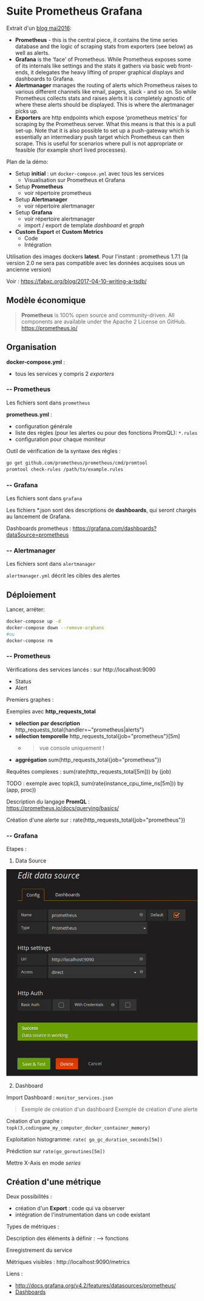 # Suite Prometheus Grafana

Extrait d'un [blog mai2016](https://finestructure.co/blog/2016/5/16/monitoring-with-prometheus-grafana-docker-part-1):

* **Prometheus** - this is the central piece, it contains the time series database and the logic of scraping stats from exporters (see below) as well as alerts.
* **Grafana** is the ‘face’ of Prometheus. While Prometheus exposes some of its internals like settings and the stats it gathers via basic web front-ends, it delegates the heavy lifting of proper graphical displays and dashboards to Grafana.
* **Alertmanager** manages the routing of alerts which Prometheus raises to various different channels like email, pagers, slack - and so on. So while Prometheus collects stats and raises alerts it is completely agnostic of where these alerts should be displayed. This is where the alertmanager picks up.
* **Exporters** are http endpoints which expose ‘prometheus metrics’ for scraping by the Prometheus server. What this means is that this is a pull set-up. Note that it is also possible to set up a push-gateway which is essentially an intermediary push target which Prometheus can then scrape. This is useful for scenarios where pull is not appropriate or feasible (for example short lived processes).

Plan de la démo:

* Setup **initial** : un `docker-compose.yml` avec tous les services
  * Visualisation sur Prometheus et Grafana
* Setup **Prometheus**
  * voir répertoire prometheus
* Setup **Alertmanager**
  * voir répertoire alertmanager
* Setup **Grafana**
  * voir répertoire alertmanager
  * import / export de template *dashboard* et *graph*
* **Custom Export** et **Custom Metrics**
  * Code
  * Intégration

Utilisation des images dockers **latest**. Pour l'instant : prometheus 1.7.1 (la version 2.0 ne sera pas compatible avec les données acquises sous un ancienne version)

Voir : <https://fabxc.org/blog/2017-04-10-writing-a-tsdb/>

## Modèle économique

> **Prometheus** is 100% open source and community-driven. All components are available under the Apache 2 License on GitHub. <https://prometheus.io/>

## Organisation

**docker-compose.yml** :

* tous les services y compris 2 *exporters*

### -- Prometheus

Les fichiers sont dans `prometheus`

**prometheus.yml** :

* configuration générale
* liste des règles (pour les alertes ou pour des fonctions PromQL): `*.rules`
* configuration pour chaque moniteur

Outil de vérification de la syntaxe des règles :

``` sh
go get github.com/prometheus/prometheus/cmd/promtool
promtool check-rules /path/to/example.rules
```

### -- Grafana

Les fichiers sont dans `grafana`

Les fichiers *.json sont des descriptions de **dashboards**, qui seront chargés au lancement de Grafana.

Dashboards prometheus : <https://grafana.com/dashboards?dataSource=prometheus>

### -- Alertmanager

Les fichiers sont dans `alertmanager`

`alertmanager.yml` décrit les cibles des alertes

## Déploiement

Lancer, arréter:

``` sh
docker-compose up -d
docker-compose down --remove-orphans
#ou 
docker-compose rm
```

### -- Prometheus

Vérifications des services lancés : sur http://localhost:9090

* Status
* Alert

Premiers graphes :

Exemples avec **http_requests_total** 

* **sélection par description** http_requests_total{handler=~"prometheus|alerts"}
* **sélection temporelle** http_requests_total{job="prometheus"}[5m] 
  * > vue console uniquement !
* **aggrégation** sum(http_requests_total{job="prometheus"})

Requêtes complexes :
sum(rate(http_requests_total[5m])) by (job)

TODO : exemple avec topk(3, sum(rate(instance_cpu_time_ns[5m])) by (app, proc))

Description du langage **PromQL** : <https://prometheus.io/docs/querying/basics/>

Création d'une alerte sur : rate(http_requests_total{job="prometheus"})

### -- Grafana

Etapes :

1. Data Source

![](./pics/Grafana_source.png)

2. Dashboard

Import Dashboard : `monitor_services.json`

> Exemple de création d'un dashboard
> Exemple de création d'une alerte 

Création d'un graphe : 
`topk(3,codingame_my_computer_docker_container_memory)`


Exploitation histogramme:
`rate( go_gc_duration_seconds[5m])`

Prédiction sur `rate(go_goroutines[5m])`

Mettre X-Axis en mode *series*


## Création d'une métrique

Deux possibilités :

* création d'un **Export** : code qui va observer
* intégration de l'instrumentation dans un code existant

Types de métriques :

Description des éléments à définir :
--> fonctions

Enregistrement du service

Métriques visibles : http://localhost:9090/metrics


Liens :
* http://docs.grafana.org/v4.2/features/datasources/prometheus/
* [Dashboards](https://grafana.com/dashboards?dataSource=prometheus)

